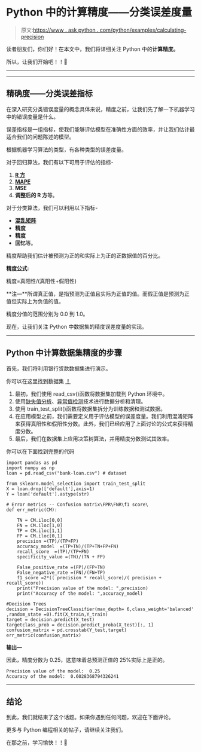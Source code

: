 # Python 中的计算精度——分类误差度量

> 原文:[https://www . ask python . com/python/examples/calculating-precision](https://www.askpython.com/python/examples/calculating-precision)

读者朋友们，你们好！在本文中，我们将详细关注 Python 中的**计算精度。**

所以，让我们开始吧！！🙂

* * *

* * *

## 精确度——分类误差指标

在深入研究分类错误度量的概念具体来说，精度之前，让我们先了解一下机器学习中的错误度量是什么。

误差指标是一组指标，使我们能够评估模型在准确性方面的效率，并让我们估计最适合我们的问题陈述的模型。

根据机器学习算法的类型，有各种类型的误差度量。

对于回归算法，我们有以下可用于评估的指标-

1.  **[R 方](https://www.askpython.com/python/coefficient-of-determination)**
2.  **[MAPE](https://www.askpython.com/python/examples/mape-mean-absolute-percentage-error)**
3.  **MSE**
4.  **调整后的 R 方**等。

对于分类算法，我们可以利用以下指标-

*   **[混乱矩阵](https://www.askpython.com/python/examples/confusion-matrix)**
*   **精度**
*   **精度**
*   **回忆**等。

精度帮助我们估计被预测为正的和实际上为正的正数据值的百分比。

**精度公式:**

精度=真阳性/(真阳性+假阳性)

**注—**所谓真正值，是指预测为正值且实际为正值的值。而假正值是预测为正值但实际上为负值的值。

精度分值的范围分别为 0.0 到 1.0。

现在，让我们关注 Python 中数据集的精度误差度量的实现。

* * *

## Python 中计算数据集精度的步骤

首先，我们将利用银行贷款数据集进行演示。

你可以在这里找到数据集 **[！](https://github.com/Safa1615/Bike-loan-Dataset/blob/main/bank-loan.csv)**

1.  最初，我们使用 read_csv()函数将数据集加载到 Python 环境中。
2.  使用[缺失值分析](https://www.askpython.com/python/examples/impute-missing-data-values)、[异常值检测](https://www.askpython.com/python/examples/detection-removal-outliers-in-python)技术进行数据分析和清理。
3.  使用 train_test_split()函数将数据集拆分为训练数据和测试数据。
4.  在应用模型之前，我们需要定义用于评估模型的误差度量。我们利用混淆矩阵来获得真阳性和假阳性分数。此外，我们已经应用了上面讨论的公式来获得精度分数。
5.  最后，我们在数据集上应用决策树算法，并用精度分数测试其效率。

你可以在下面找到完整的代码

```
import pandas as pd
import numpy as np
loan = pd.read_csv("bank-loan.csv") # dataset

from sklearn.model_selection import train_test_split 
X = loan.drop(['default'],axis=1) 
Y = loan['default'].astype(str)

# Error metrics -- Confusion matrix\FPR\FNR\f1 score\
def err_metric(CM): 

    TN = CM.iloc[0,0]
    FN = CM.iloc[1,0]
    TP = CM.iloc[1,1]
    FP = CM.iloc[0,1]
    precision =(TP)/(TP+FP)
    accuracy_model  =(TP+TN)/(TP+TN+FP+FN)
    recall_score  =(TP)/(TP+FN)
    specificity_value =(TN)/(TN + FP)

    False_positive_rate =(FP)/(FP+TN)
    False_negative_rate =(FN)/(FN+TP)
    f1_score =2*(( precision * recall_score)/( precision + recall_score))
    print("Precision value of the model: ",precision)
    print("Accuracy of the model: ",accuracy_model)

#Decision Trees
decision = DecisionTreeClassifier(max_depth= 6,class_weight='balanced' ,random_state =0).fit(X_train,Y_train)
target = decision.predict(X_test)
targetclass_prob = decision.predict_proba(X_test)[:, 1]
confusion_matrix = pd.crosstab(Y_test,target)
err_metric(confusion_matrix)

```

**输出—**

因此，精度分数为 0.25，这意味着总预测正值的 25%实际上是正的。

```
Precision value of the model:  0.25
Accuracy of the model:  0.6028368794326241

```

* * *

## 结论

到此，我们就结束了这个话题。如果你遇到任何问题，欢迎在下面评论。

更多与 Python 编程相关的帖子，请继续关注我们。

在那之前，学习愉快！！🙂